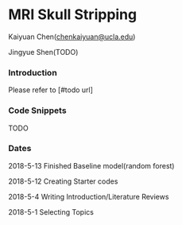 # MRI Skull Stripping

Kaiyuan Chen(chenkaiyuan@ucla.edu)

Jingyue Shen(TODO)

### Introduction 

Please refer to [#todo url]



### Code Snippets 

TODO



### Dates 

2018-5-13 Finished Baseline model(random forest)

2018-5-12 Creating Starter codes 

2018-5-4 Writing Introduction/Literature Reviews 

2018-5-1 Selecting Topics 